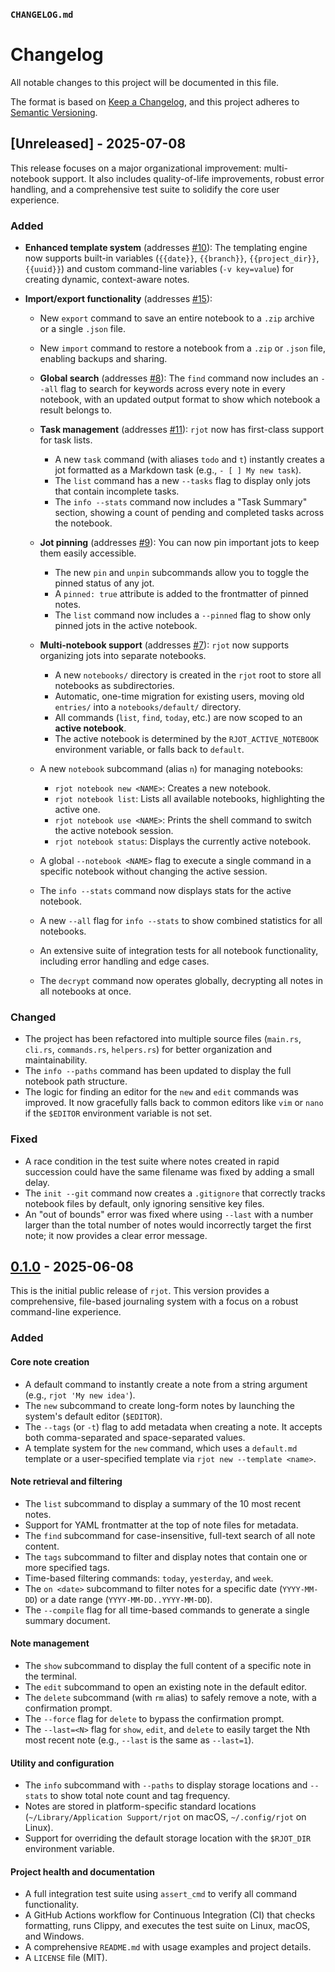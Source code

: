 ### `CHANGELOG.md`

# Changelog

All notable changes to this project will be documented in this file.

The format is based on [Keep a Changelog](https://keepachangelog.com/en/1.0.0/),
and this project adheres to [Semantic Versioning](https://semver.org/spec/v2.0.0.html).

## [Unreleased] - 2025-07-08

This release focuses on a major organizational improvement: multi-notebook support. It also includes quality-of-life improvements, robust error handling, and a comprehensive test suite to solidify the core user experience.

### Added

* **Enhanced template system** (addresses [#10](https://github.com/bgreenwell/rjot/issues/10)): The templating engine now supports built-in variables (`{{date}}`, `{{branch}}`, `{{project_dir}}`, `{{uuid}}`) and custom command-line variables (`-v key=value`) for creating dynamic, context-aware notes.

* **Import/export functionality** (addresses [#15](https://github.com/bgreenwell/rjot/issues/15)):
    * New `export` command to save an entire notebook to a `.zip` archive or a single `.json` file.
    * New `import` command to restore a notebook from a `.zip` or `.json` file, enabling backups and sharing.

  * **Global search** (addresses [#8](https://github.com/bgreenwell/rjot/issues/8)): The `find` command now includes an `--all` flag to search for keywords across every note in every notebook, with an updated output format to show which notebook a result belongs to.

  * **Task management** (addresses [#11](https://github.com/bgreenwell/rjot/issues/11)): `rjot` now has first-class support for task lists.
    * A new `task` command (with aliases `todo` and `t`) instantly creates a jot formatted as a Markdown task (e.g., `- [ ] My new task`).
    * The `list` command has a new `--tasks` flag to display only jots that contain incomplete tasks.
    * The `info --stats` command now includes a "Task Summary" section, showing a count of pending and completed tasks across the notebook.

  * **Jot pinning** (addresses [#9](https://github.com/bgreenwell/rjot/issues/9)): You can now pin important jots to keep them easily accessible.
    * The new `pin` and `unpin` subcommands allow you to toggle the pinned status of any jot.
    * A `pinned: true` attribute is added to the frontmatter of pinned notes.
    * The `list` command now includes a `--pinned` flag to show only pinned jots in the active notebook.

  * **Multi-notebook support** (addresses [#7](https://github.com/bgreenwell/rjot/issues/7)): `rjot` now supports organizing jots into separate notebooks.
      * A new `notebooks/` directory is created in the `rjot` root to store all notebooks as subdirectories.
      * Automatic, one-time migration for existing users, moving old `entries/` into a `notebooks/default/` directory.
      * All commands (`list`, `find`, `today`, etc.) are now scoped to an **active notebook**.
      * The active notebook is determined by the `RJOT_ACTIVE_NOTEBOOK` environment variable, or falls back to `default`.
  * A new `notebook` subcommand (alias `n`) for managing notebooks:
      * `rjot notebook new <NAME>`: Creates a new notebook.
      * `rjot notebook list`: Lists all available notebooks, highlighting the active one.
      * `rjot notebook use <NAME>`: Prints the shell command to switch the active notebook session.
      * `rjot notebook status`: Displays the currently active notebook.
  * A global `--notebook <NAME>` flag to execute a single command in a specific notebook without changing the active session.
  * The `info --stats` command now displays stats for the active notebook.
  * A new `--all` flag for `info --stats` to show combined statistics for all notebooks.
  * An extensive suite of integration tests for all notebook functionality, including error handling and edge cases.
  * The `decrypt` command now operates globally, decrypting all notes in all notebooks at once.

### Changed

  * The project has been refactored into multiple source files (`main.rs`, `cli.rs`, `commands.rs`, `helpers.rs`) for better organization and maintainability.
  * The `info --paths` command has been updated to display the full notebook path structure.
  * The logic for finding an editor for the `new` and `edit` commands was improved. It now gracefully falls back to common editors like `vim` or `nano` if the `$EDITOR` environment variable is not set.

### Fixed

  * A race condition in the test suite where notes created in rapid succession could have the same filename was fixed by adding a small delay.
  * The `init --git` command now creates a `.gitignore` that correctly tracks notebook files by default, only ignoring sensitive key files.
  * An "out of bounds" error was fixed where using `--last` with a number larger than the total number of notes would incorrectly target the first note; it now provides a clear error message.

## [0.1.0](https://github.com/bgreenwell/rjot/releases/tag/v0.1.0) - 2025-06-08

This is the initial public release of `rjot`. This version provides a comprehensive, file-based journaling system with a focus on a robust command-line experience.

### Added

#### Core note creation
- A default command to instantly create a note from a string argument (e.g., `rjot 'My new idea'`).
- The `new` subcommand to create long-form notes by launching the system's default editor (`$EDITOR`).
- The `--tags` (or `-t`) flag to add metadata when creating a note. It accepts both comma-separated and space-separated values.
- A template system for the `new` command, which uses a `default.md` template or a user-specified template via `rjot new --template <name>`.

#### Note retrieval and filtering
- The `list` subcommand to display a summary of the 10 most recent notes.
- Support for YAML frontmatter at the top of note files for metadata.
- The `find` subcommand for case-insensitive, full-text search of all note content.
- The `tags` subcommand to filter and display notes that contain one or more specified tags.
- Time-based filtering commands: `today`, `yesterday`, and `week`.
- The `on <date>` subcommand to filter notes for a specific date (`YYYY-MM-DD`) or a date range (`YYYY-MM-DD..YYYY-MM-DD`).
- The `--compile` flag for all time-based commands to generate a single summary document.

#### Note management
- The `show` subcommand to display the full content of a specific note in the terminal.
- The `edit` subcommand to open an existing note in the default editor.
- The `delete` subcommand (with `rm` alias) to safely remove a note, with a confirmation prompt.
- The `--force` flag for `delete` to bypass the confirmation prompt.
- The `--last=<N>` flag for `show`, `edit`, and `delete` to easily target the Nth most recent note (e.g., `--last` is the same as `--last=1`).

#### Utility and configuration
- The `info` subcommand with `--paths` to display storage locations and `--stats` to show total note count and tag frequency.
- Notes are stored in platform-specific standard locations (`~/Library/Application Support/rjot` on macOS, `~/.config/rjot` on Linux).
- Support for overriding the default storage location with the `$RJOT_DIR` environment variable.

#### Project health and documentation
- A full integration test suite using `assert_cmd` to verify all command functionality.
- A GitHub Actions workflow for Continuous Integration (CI) that checks formatting, runs Clippy, and executes the test suite on Linux, macOS, and Windows.
- A comprehensive `README.md` with usage examples and project details.
- A `LICENSE` file (MIT).